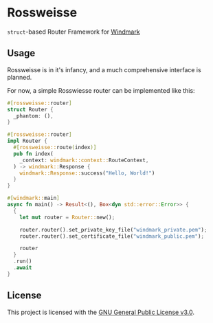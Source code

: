 # Rossweisse

`struct`-based Router Framework for [Windmark](https://github.com/gemrest/windmark)

## Usage

Rossweisse is in it's infancy, and a much comprehensive interface is planned.

For now, a simple Rosswiesse router can be implemented like this:

```rust
#[rossweisse::router]
struct Router {
  _phantom: (),
}

#[rossweisse::router]
impl Router {
  #[rossweisse::route(index)]
  pub fn index(
    _context: windmark::context::RouteContext,
  ) -> windmark::Response {
    windmark::Response::success("Hello, World!")
  }
}

#[windmark::main]
async fn main() -> Result<(), Box<dyn std::error::Error>> {
  {
    let mut router = Router::new();

    router.router().set_private_key_file("windmark_private.pem");
    router.router().set_certificate_file("windmark_public.pem");

    router
  }
  .run()
  .await
}
```

## License

This project is licensed with the
[GNU General Public License v3.0](https://github.com/gemrest/windmark/blob/main/LICENSE).
